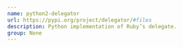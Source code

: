 ```yaml
---
name: python2-delegator
url: https://pypi.org/project/delegator/#files
description: Python implementation of Ruby’s delegate.
group: None
---
```


